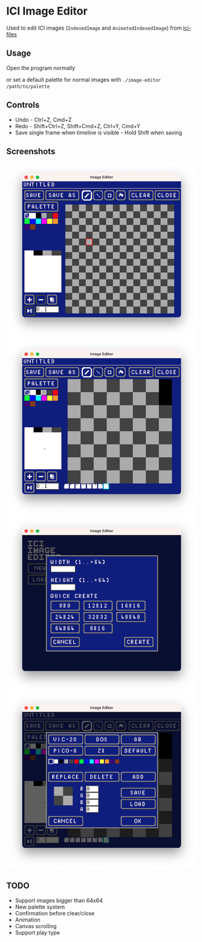 # ICI Image Editor

Used to edit ICI images (`IndexedImage` and `AnimatedIndexedImage`) from [ici-files](https://github.com/emmabritton/ici-files)

## Usage

Open the program normally

or set a default palette for normal images with
`./image-editor /path/to/palette`

## Controls

* Undo - Ctrl+Z, Cmd+Z
* Redo - Shift+Ctrl+Z, Shift+Cmd+Z, Ctrl+Y, Cmd+Y
* Save single frame when timeline is visible - Hold Shift when saving

## Screenshots

![Editor](https://github.com/emmabritton/ici-image-editor/raw/main/.github/screenshots/image.png)
![Editor with timeline](https://github.com/emmabritton/ici-image-editor/raw/main/.github/screenshots/animated.png)
![New file](https://github.com/emmabritton/ici-image-editor/raw/main/.github/screenshots/new_image.png)
![Palette editor](https://github.com/emmabritton/ici-image-editor/raw/main/.github/screenshots/palette.png)

## TODO
- Support images bigger than 64x64
- New palette system
- Confirmation before clear/close
- Animation
- Canvas scrolling
- Support play type